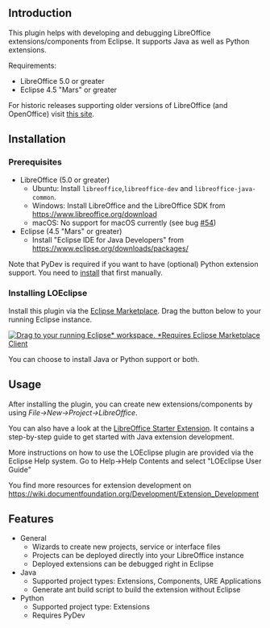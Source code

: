 ## Introduction

This plugin helps with developing and debugging LibreOffice extensions/components from Eclipse.
It supports Java as well as Python extensions.

Requirements:
* LibreOffice 5.0 or greater
* Eclipse 4.5 "Mars" or greater

For historic releases supporting older versions of LibreOffice (and OpenOffice) visit [this site](http://bosdonnat.fr/pages/libreoffice-eclipse.html).

## Installation

### Prerequisites

* LibreOffice (5.0 or greater)
  * Ubuntu: Install `libreoffice`,`libreoffice-dev` and `libreoffice-java-common`.
  * Windows: Install LibreOffice and the LibreOffice SDK from https://www.libreoffice.org/download
  * macOS: No support for macOS currently (see bug [#54](https://github.com/LibreOffice/loeclipse/issues/54))
* Eclipse (4.5 "Mars" or greater)
  * Install "Eclipse IDE for Java Developers" from https://www.eclipse.org/downloads/packages/


Note that PyDev is required if you want to have (optional) Python extension support. You need to [install](https://marketplace.eclipse.org/content/pydev-python-ide-eclipse) that first manually.

### Installing LOEclipse

Install this plugin via the [Eclipse Marketplace](https://marketplace.eclipse.org/content/loeclipse). Drag the button below to your running Eclipse instance.

<a href="http://marketplace.eclipse.org/marketplace-client-intro?mpc_install=2881446" class="drag" title="Drag to your running Eclipse* workspace. *Requires Eclipse Marketplace Client"><img typeof="foaf:Image" class="img-responsive" src="https://marketplace.eclipse.org/sites/all/themes/solstice/public/images/marketplace/btn-install.png" alt="Drag to your running Eclipse* workspace. *Requires Eclipse Marketplace Client" /></a>

You can choose to install Java or Python support or both.


## Usage

After installing the plugin, you can create new extensions/components by using *File->New->Project->LibreOffice*.

You can also have a look at the [LibreOffice Starter Extension](https://github.com/smehrbrodt/libreoffice-starter-extension). It contains a step-by-step guide to get started with Java extension development.

More instructions on how to use the LOEclipse plugin are provided via the Eclipse Help system. Go to Help->Help Contents and select "LOEclipse User Guide"

You find more resources for extension development on https://wiki.documentfoundation.org/Development/Extension_Development

## Features

* General
  * Wizards to create new projects, service or interface files
  * Projects can be deployed directly into your LibreOffice instance
  * Deployed extensions can be debugged right in Eclipse
* Java
  * Supported project types: Extensions, Components, URE Applications
  * Generate ant build script to build the extension without Eclipse
* Python
  * Supported project type: Extensions
  * Requires PyDev
